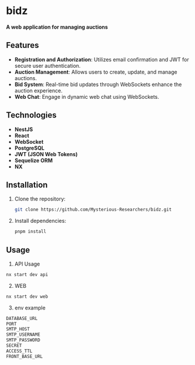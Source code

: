 # bidz

**A web application for managing auctions**

## Features

- **Registration and Authorization**: Utilizes email confirmation and JWT for secure user authentication.
- **Auction Management**: Allows users to create, update, and manage auctions.
- **Bid System**: Real-time bid updates through WebSockets enhance the auction experience.
- **Web Chat**: Engage in dynamic web chat using WebSockets.

## Technologies

- **NestJS**
- **React**
- **WebSocket**
- **PostgreSQL**
- **JWT (JSON Web Tokens)**
- **Sequelize ORM**
- **NX**

## Installation

1. Clone the repository:

    ```bash
    git clone https://github.com/Mysterious-Researchers/bidz.git
    ```

2. Install dependencies:

    ```bash
    pnpm install
    ```

## Usage

1. API Usage

```bash
nx start dev api
   ```

2. WEB

```bash
nx start dev web
```


3. env example 

```bash
DATABASE_URL
PORT
SMTP_HOST
SMTP_USERNAME
SMTP_PASSWORD
SECRET
ACCESS_TTL
FRONT_BASE_URL
```
